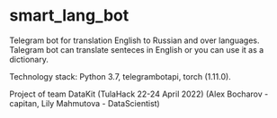 # smart_lang_bot

Telegram bot for translation English to Russian and over languages.
Talegram bot can translate senteces in English or you can use it as a dictionary.

Technology stack: Python 3.7, telegrambotapi, torch (1.11.0).

Project of team DataKit (TulaHack 22-24 April 2022)
(Alex Bocharov - capitan, Lily Mahmutova - DataScientist)

